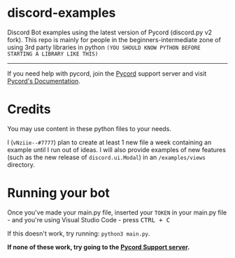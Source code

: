 # discord-examples
Discord Bot examples using the latest version of Pycord (discord.py v2 fork).
This repo is mainly for people in the beginners-intermediate zone of using 3rd party libraries in python `(YOU SHOULD KNOW PYTHON BEFORE STARTING A LIBRARY LIKE THIS)` 

---

If you need help with pycord, join the [Pycord](https://discord.gg/pycord) support server and visit [Pycord's Documentation](https://pycord.readthedocs.io/en/master).
# Credits
You may use content in these python files to your needs.

I (`vNziie--#7777`) plan to create at least 1 new file a week containing an example until I run out of ideas. I will also provide examples of new features (such as the new release of `discord.ui.Modal`) in an `/examples/views` directory.

# Running your bot

Once you've made your main.py file, inserted your `TOKEN` in your main.py file - and you're using Visual Studio Code - press <kbd>CTRL + C<kbd>

If this doesn't work, try running: `python3 main.py`.

**If none of these work, try going to the [Pycord Support server](https://discord.gg/pycord).**
